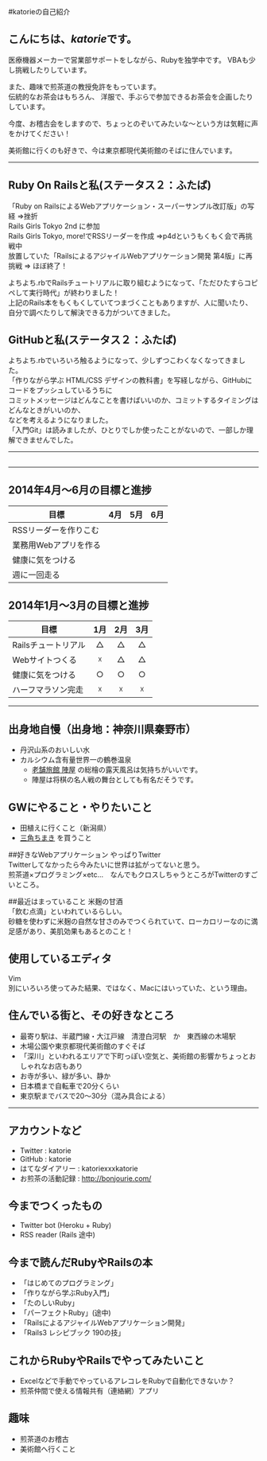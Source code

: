 #katorieの自己紹介

## こんにちは、*katorie*です。  
医療機器メーカーで営業部サポートをしながら、Rubyを独学中です。 
VBAも少し挑戦したりしています。　　

また、趣味で煎茶道の教授免許をもっています。  
伝統的なお茶会はもちろん、
洋服で、手ぶらで参加できるお茶会を企画したりしています。

今度、お稽古会をしますので、ちょっとのぞいてみたいな～という方は気軽に声をかけてください！

美術館に行くのも好きで、今は東京都現代美術館のそばに住んでいます。　　

***
## Ruby On Railsと私(ステータス２：ふたば)
「Ruby on RailsによるWebアプリケーション・スーパーサンプル改訂版」の写経 =>挫折  
Rails Girls Tokyo 2nd に参加  
Rails Girls Tokyo, more!でRSSリーダーを作成 =>p4dというもくもく会で再挑戦中  
放置していた「RailsによるアジャイルWebアプリケーション開発 第4版」に再挑戦 => ほぼ終了！  

よちよち.rbでRailsチュートリアルに取り組むようになって、「ただひたすらコピペして実行時代」が終わりました！  
上記のRails本をもくもくしていてつまづくこともありますが、人に聞いたり、自分で調べたりして解決できる力がついてきました。  

## GitHubと私(ステータス２：ふたば)
よちよち.rbでいろいろ触るようになって、少しずつこわくなくなってきました。  
「作りながら学ぶ HTML/CSS デザインの教科書」を写経しながら、GitHubにコードをプッシュしているうちに  
コミットメッセージはどんなことを書けばいいのか、コミットするタイミングはどんなときがいいのか、  
などを考えるようになりました。  
「入門Git」は読みましたが、ひとりでしか使ったことがないので、一部しか理解できませんでした。  

***
## 

***
## 2014年4月〜6月の目標と進捗
| 目標 | 4月 | 5月 | 6月 |
| ---- |:---:|:---:|:---:|
|RSSリーダーを作りこむ||||
|業務用Webアプリを作る||||
|健康に気をつける||||
|週に一回走る||||

## 2014年1月〜3月の目標と進捗
| 目標 | 1月 | 2月 | 3月 |
| ---- |:---:|:---:|:---:|
|Railsチュートリアル|△|△|△|
|Webサイトつくる|☓|△|△|
|健康に気をつける|○|○|○|
|ハーフマラソン完走|☓|☓|☓|

***
## 出身地自慢（出身地：神奈川県秦野市）
- 丹沢山系のおいしい水
- カルシウム含有量世界一の鶴巻温泉
  - [老舗旅館 陣屋](http://www.jinya-inn.com/) の総檜の露天風呂は気持ちがいいです。
  - 陣屋は将棋の名人戦の舞台としても有名だそうです。

## GWにやること・やりたいこと
- 田植えに行くこと（新潟県）
- [三角ちまき](http://www.e-dango.com/product/r_chimaki.html) を買うこと

##好きなWebアプリケーション
やっぱりTwitter  
Twitterしてなかったら今みたいに世界は拡がってないと思う。  
煎茶道×プログラミング×etc...　なんでもクロスしちゃうところがTwitterのすごいところ。  

##最近はまっていること
米麹の甘酒  
「飲む点滴」といわれているらしい。  
砂糖を使わずに米麹の自然な甘さのみでつくられていて、ローカロリーなのに満足感があり、美肌効果もあるとのこと！  

## 使用しているエディタ
Vim  
別にいろいろ使ってみた結果、ではなく、Macにはいっていた、という理由。

## 住んでいる街と、その好きなところ
- 最寄り駅は、半蔵門線・大江戸線　清澄白河駅　か　東西線の木場駅
- 木場公園や東京都現代美術館のすぐそば
- 「深川」といわれるエリアで下町っぽい空気と、美術館の影響かちょっとおしゃれなお店もあり
- お寺が多い、緑が多い、静か
- 日本橋まで自転車で20分くらい
- 東京駅までバスで20〜30分（混み具合による）

***
## アカウントなど
- Twitter : katorie
- GitHub : katorie
- はてなダイアリー : katoriexxxkatorie
- お煎茶の活動記録 : http://bonjourie.com/


## 今までつくったもの
- Twitter bot (Heroku + Ruby)
- RSS reader (Rails 途中)


## 今まで読んだRubyやRailsの本
- 「はじめてのプログラミング」
- 「作りながら学ぶRuby入門」
- 「たのしいRuby」
- 「パーフェクトRuby」(途中)
- 「RailsによるアジャイルWebアプリケーション開発」
- 「Rails3 レシピブック 190の技」


## これからRubyやRailsでやってみたいこと
- Excelなどで手動でやっているアレコレをRubyで自動化できないか？
- 煎茶仲間で使える情報共有（連絡網）アプリ


## 趣味
- 煎茶道のお稽古
- 美術館へ行くこと
